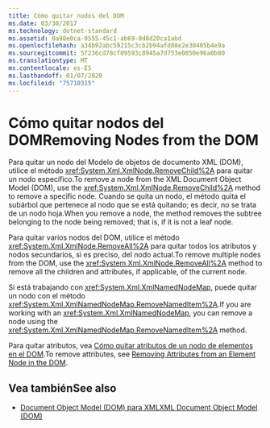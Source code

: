 ```yaml
---
title: Cómo quitar nodos del DOM
ms.date: 03/30/2017
ms.technology: dotnet-standard
ms.assetid: 0a98e0ca-0555-45c1-ab69-0d8d20ca1abd
ms.openlocfilehash: a34b92abc59215c3cb2b94afd88e2e30405b4e9a
ms.sourcegitcommit: 5f236cd78cf09593c8945a7d753e0850e96a0b80
ms.translationtype: MT
ms.contentlocale: es-ES
ms.lasthandoff: 01/07/2020
ms.locfileid: "75710315"
---
```

# <a name="removing-nodes-from-the-dom"></a><span data-ttu-id="15325-102">Cómo quitar nodos del DOM</span><span class="sxs-lookup"><span data-stu-id="15325-102">Removing Nodes from the DOM</span></span>
<span data-ttu-id="15325-103">Para quitar un nodo del Modelo de objetos de documento XML (DOM), utilice el método <xref:System.Xml.XmlNode.RemoveChild%2A> para quitar un nodo específico.</span><span class="sxs-lookup"><span data-stu-id="15325-103">To remove a node from the XML Document Object Model (DOM), use the <xref:System.Xml.XmlNode.RemoveChild%2A> method to remove a specific node.</span></span> <span data-ttu-id="15325-104">Cuando se quita un nodo, el método quita el subárbol que pertenece al nodo que se está quitando; es decir, no se trata de un nodo hoja.</span><span class="sxs-lookup"><span data-stu-id="15325-104">When you remove a node, the method removes the subtree belonging to the node being removed; that is, if it is not a leaf node.</span></span>  
  
 <span data-ttu-id="15325-105">Para quitar varios nodos del DOM, utilice el método <xref:System.Xml.XmlNode.RemoveAll%2A> para quitar todos los atributos y nodos secundarios, si es preciso, del nodo actual.</span><span class="sxs-lookup"><span data-stu-id="15325-105">To remove multiple nodes from the DOM, use the <xref:System.Xml.XmlNode.RemoveAll%2A> method to remove all the children and attributes, if applicable, of the current node.</span></span>  
  
 <span data-ttu-id="15325-106">Si está trabajando con <xref:System.Xml.XmlNamedNodeMap>, puede quitar un nodo con el método <xref:System.Xml.XmlNamedNodeMap.RemoveNamedItem%2A>.</span><span class="sxs-lookup"><span data-stu-id="15325-106">If you are working with an <xref:System.Xml.XmlNamedNodeMap>, you can remove a node using the <xref:System.Xml.XmlNamedNodeMap.RemoveNamedItem%2A> method.</span></span>  
  
 <span data-ttu-id="15325-107">Para quitar atributos, vea [Cómo quitar atributos de un nodo de elementos en el DOM](../../../../docs/standard/data/xml/removing-attributes-from-an-element-node-in-the-dom.md).</span><span class="sxs-lookup"><span data-stu-id="15325-107">To remove attributes, see [Removing Attributes from an Element Node in the DOM](../../../../docs/standard/data/xml/removing-attributes-from-an-element-node-in-the-dom.md).</span></span>  
  
## <a name="see-also"></a><span data-ttu-id="15325-108">Vea también</span><span class="sxs-lookup"><span data-stu-id="15325-108">See also</span></span>

- [<span data-ttu-id="15325-109">Document Object Model (DOM) para XML</span><span class="sxs-lookup"><span data-stu-id="15325-109">XML Document Object Model (DOM)</span></span>](../../../../docs/standard/data/xml/xml-document-object-model-dom.md)
